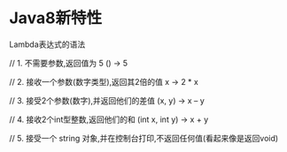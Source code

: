 # Java8新特性
Lambda表达式的语法

// 1. 不需要参数,返回值为 5
() -> 5
 
// 2. 接收一个参数(数字类型),返回其2倍的值
x -> 2 * x
 
// 3. 接受2个参数(数字),并返回他们的差值
(x, y) -> x – y
 
// 4. 接收2个int型整数,返回他们的和
(int x, int y) -> x + y
 
// 5. 接受一个 string 对象,并在控制台打印,不返回任何值(看起来像是返回void)

